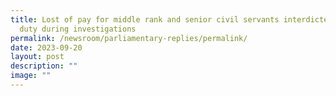 ```yaml
---
title: Lost of pay for middle rank and senior civil servants interdicted from
  duty during investigations
permalink: /newsroom/parliamentary-replies/permalink/
date: 2023-09-20
layout: post
description: ""
image: ""
---
```

